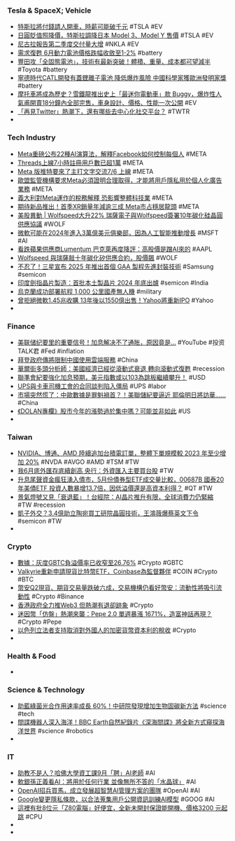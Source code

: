 ### Tesla & SpaceX; Vehicle
- [特斯拉將付錢請人開車，時薪可能破千元](https://ccc.technews.tw/2023/07/05/tesla-pay-for-driver/) #TSLA #EV
- [日圓貶值照降價，特斯拉調降日本 Model 3、Model Y 售價](https://finance.technews.tw/2023/07/06/tesla-price-reduction-japan/) #TSLA #EV
- [尼古拉報告第二季度交付量大增](https://tw.tradingview.com/news/reuters.com,2023:newsml_L4T38R2MM:0/) #NKLA #EV
- [需求復甦 6月動力電池價格跌幅收斂至1-2%](https://tw.tradingview.com/news/cnyes:273328399acdf:0/) #battery
- [豐田攻「全固態電池」，技術有最新突破！體積、重量、成本都可望減半](https://www.bnext.com.tw/article/75646/-toyota-battery-ev) #Toyota #battery
- [寧德時代CATL開發有蓋鋰離子電池 降低爆炸風險 中國科學家獲歐洲發明家獎](https://std.stheadline.com/realtime/article/1936912/即時-中國-寧德時代CATL開發有蓋鋰離子電池-降低爆炸風險-中國科學家獲歐洲發明家獎) #battery
- [摩托車將成為歷史？雪鐵龍推出史上「最迷你電動車」款 Buggy，爆炸性人氣甫開賣18分鐘內全部完售，車身設計、價格、性能一次公開](https://www.gq.com.tw/article/雪鐵龍-buggy) #EV
- [「再見Twitter」熱潮下，還有哪些去中心化社交平台？](https://www.blocktempo.com/besides-twitter-what-other-social-platforms-do-you-choose/) #TWTR
-
### Tech Industry
- [Meta重磅公布22種AI演算法，解釋Facebook如何控制每個人](https://www.blocktempo.com/interpretation-of-meta-algorithm/) #META
- [Threads上線7小時註冊用戶數已超1萬](https://tw.tradingview.com/news/panews:e678af5d8acdf:0/) #META
- [Meta 版推特要來了主打文字交流7/6 上線](https://m.eprice.com.tw/mobile/talk/4504/5790093/1) #META
- [歐盟監管機構要求Meta必須證明合理取得，才能將用戶隱私用於個人化廣告業務](https://tw.news.yahoo.com/eu-regulators-require-meta-to-prove-reasonable-acquisition-before-using-user-privacy-for-personalized-advertising-100911183.html) #META
- [義大利對Meta運作的稅務解釋 恐影響整體科技業](https://news.cnyes.com/news/id/5240105) #META
- [期待新品推出！首季XR銷量年減逾三成 Meta市占穩居龍頭](https://udn.com/news/story/7240/7280247) #META
- [美股異動 | Wolfspeed大升22% 瑞薩電子與Wolfspeed簽署10年碳化硅晶圓供應協議](https://tw.tradingview.com/news/gelonghui:821aa9ccfacdf:0/) #WOLF
- [微軟可能在2024年進入3萬億美元俱樂部，因為人工智能推動增長](https://tw.tradingview.com/news/reuters.com,2023:newsml_L4T38R2H4:0/) #MSFT #AI
- [看跌蘋果供應商Lumentum 巴克萊再度降評：高股價是蹭AI來的](https://news.cnyes.com/news/id/5240356) #AAPL
- [Wolfspeed 與瑞薩敲十年碳化矽供應合約，股價飆](https://finance.technews.tw/2023/07/06/wolfspeed-renesas-electronics/) #WOLF
- [不忍了！三星宣布 2025 年推出首個 GAA 製程先進封裝技術](https://technews.tw/2023/07/06/samsung-announces-launch-of-first-gaa-process-advanced-packaging-technology-in-2025/) #Samsung #semicon
- [印度劍指晶片製造：首批本土製晶片 2024 年底出爐](https://technews.tw/2023/07/05/chips-made-in-india-are-expected-to-be-released-by-the-end-of-next-year/) #semicon #India
- [烏克蘭成功部署航程 1,000 公里國產無人機](https://technews.tw/2023/07/04/ukraine-says-it-successfully-deploys-1000-km-drone/) #military
- [曾拒絕微軟1.45兆收購 13年後以1550億出售！Yahoo將重新IPO](https://today.line.me/tw/v2/article/608mmq6) #Yahoo
-
### Finance
- [美联储纪要里的重要信号！加息解决不了通胀，原因竟是...](https://www.youtube.com/watch?v=WEQC7L2OxdE) #YouTube #投资TALK君 #Fed #inflation
- [拜登政府傳將限制中國使用雲端服務](https://www.ithome.com.tw/news/157653) #China
- [華爾街多頭分析師：美國經濟已經從滾動式衰退 轉向滾動式復甦](https://tw.tradingview.com/news/cnyes:0daf2650dacdf:0/) #recession
- [聯準會紀要強化加息預期，美元指數或以103為跳板繼續攀升！](https://www.dailyfxasia.com/cn/cmarkets/20230706-24548.html) #USD
- [UPS與卡車司機工會的合同談判陷入僵局](https://tw.tradingview.com/news/reuters.com,2023:newsml_L4T38R2M2:0/) #UPS #labor
- [市場突然慌了：中歐數據是罪魁禍首？！美聯儲紀要逼近 耶倫明日將訪華……](https://tw.tradingview.com/news/fx168:7a6c11d5facdf:0/) #China
- [《DOLAN專欄》股市今年的漲勢過於集中嗎？可能並非如此](https://tw.tradingview.com/news/reuters.com,2023:newsml_L6T38R023:0/) #US
-
### Taiwan
- [NVIDIA、博通、AMD 陸續追加台積電訂單，整體下單規模較 2023 年至少增加 20%](https://www.techbang.com/posts/107628-nvidia-broadcom-and-amd-have-successively-increased-tsmc) #NVDA #AVGO #AMD #TSM #TW
- [我6月底外匯存底續創高 央行：外資匯入主要買台股](https://m.cnyes.com/news/id/5240021) #TW
- [升息尾聲資金瘋狂湧入債市，5月份債券型ETF成交量比較，00687B 國泰20年美債ETF 投資人數暴增13.7倍，因低溢價還是高資本利得？](https://www.sinotrade.com.tw/richclub/aiinvest/-64a3933dc764a141681650aa) #QT #TW
- [景氣燈號又見「衰退藍」！台經院：AI晶片推升有限，全球消費力仍緊縮](https://www.gvm.com.tw/article/104180) #TW #recession
- [凱子外交？3.4億助立陶宛買工研院晶圓技術，王鴻薇爆蔡英文下令](https://www.gvm.com.tw/article/104160) #semicon #TW
-
### Crypto
- [數據：灰度GBTC負溢價率已收窄至26.76%](https://tw.tradingview.com/news/panews:34b92f0d1acdf:0/) #Crypto #GBTC
- [Valkyrie重新申請現貨比特幣ETF，Coinbase為監督夥伴](https://tw.tradingview.com/news/reuters.com,2023:newsml_L4T38R344:0/) #COIN #Crypto #BTC
- [幣安Q2現貨、期貨交易量跌破六成，交易機構仍看好幣安：流動性將吸引流動性](https://abmedia.io/4bn-away-from-binance-in-june) #Crypto #Binance
- [香港政府全力推Web3 但熱潮有退卻跡象](https://news.cnyes.com/news/id/5239504) #Crypto
- [迷因幣「仿盤」熱潮來襲：Pepe 2.0 單週暴漲 1671%，造富神話再現？](https://blockcast.it/2023/07/05/pepe2-turn-dollars-to-fortunes-in-strange-play/) #Crypto #Pepe
- [以色列立法者支持取消對外國人的加密貨幣資本利的稅收](https://news.cnyes.com/news/id/5240364) #Crypto
-
### Health & Food
-
### Science & Technology
- [助藍綠菌光合作用速率成長 60%！中研院發現增加生物固碳新方法](https://technews.tw/2023/07/05/biological-carbon-sequestration/) #science #tech
- [間諜機器人深入海洋！BBC Earth自然紀錄片《深海間諜》將全新方式窺探海洋世界](https://www.techbang.com/posts/107334-spy-bots-go-deep-into-the-ocean-bbc-earths) #science #robotics
-
### IT
- [助教不是人？哈佛大學資工課9月「聘」AI老師](https://www.gvm.com.tw/article/104179) #AI
- [軟銀孫正義看AI：將用於任何行業 並像無所不答的「水晶球」](https://m.cnyes.com/news/id/5239572) #AI
- [OpenAI招兵買馬，成立發展超智慧AI管理方案的團隊](https://www.ithome.com.tw/news/157654) #OpenAI #AI
- [Google變更隱私條款，以合法蒐集用戶公開資訊訓練AI模型](https://www.ithome.com.tw/news/157631) #GOOG #AI
- [這裡有批8位元「Z80電腦」好便宜，全新未開封保證能開機、價格3200 元起跳](https://www.techbang.com/posts/107573-here-is-a-batch-of-brand-new-unopened-z80-computers-are-so) #CPU
-
-